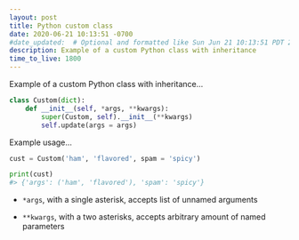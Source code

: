 ```yaml
---
layout: post
title: Python custom class
date: 2020-06-21 10:13:51 -0700
#date_updated:  # Optional and formatted like Sun Jun 21 10:13:51 PDT 2020 above
description: Example of a custom Python class with inheritance
time_to_live: 1800
---
```




Example of a custom Python class with inheritance...


```python
class Custom(dict):
    def __init__(self, *args, **kwargs):
        super(Custom, self).__init__(**kwargs)
        self.update(args = args)
```


Example usage...


```python
cust = Custom('ham', 'flavored', spam = 'spicy')

print(cust)
#> {'args': ('ham', 'flavored'), 'spam': 'spicy'}
```


- `*args`, with a single asterisk, accepts list of unnamed arguments

- `**kwargs`, with a two asterisks, accepts arbitrary amount of named parameters

